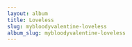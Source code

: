 ```yaml
---
layout: album
title: Loveless
slug: mybloodyvalentine-loveless
album_slug: mybloodyvalentine-loveless
---
```

